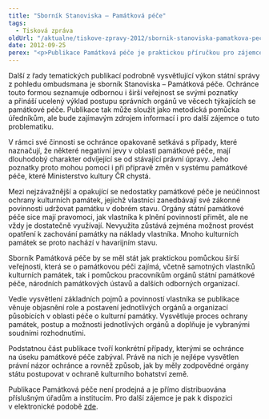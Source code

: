 ```yaml
---
title: "Sborník Stanoviska – Památková péče"
tags:
  - Tisková zpráva
oldUrl: "/aktualne/tiskove-zpravy-2012/sbornik-stanoviska-pamatkova-pece"
date: 2012-09-25
perex: "<p>Publikace Památková péče je praktickou příručkou pro zájemce o památkovou péči, pro vlastníky kulturních památek a především pro pracovníky orgánů státní památkové péče, památkkových ústavů a dalších institucí.</p>"
---
```


<!-- imported from the old website -->

<p>Další z řady tematických publikací podrobně vysvětlující výkon státní správy z pohledu ombudsmana je sborník Stanoviska – Památková péče. Ochránce touto formou seznamuje odbornou i širší veřejnost se svými poznatky a přináší ucelený výklad postupu správních orgánů ve věcech týkajících se památkové péče. Publikace tak může sloužit jako metodická pomůcka úředníkům, ale bude zajímavým zdrojem informací i pro další zájemce o tuto problematiku.</p><p>V rámci své činnosti se ochránce opakovaně setkává s případy, které naznačují, že některé negativní jevy v oblasti památkové péče, mají dlouhodobý charakter odvíjející se od stávající právní úpravy. Jeho poznatky proto mohou pomoci i při přípravě změn v systému památkové péče, které Ministerstvo kultury ČR chystá.</p><p>Mezi nejzávažnější a opakující se nedostatky památkové péče je neúčinnost ochrany kulturních památek, jejichž vlastníci zanedbávají své zákonné povinnosti udržovat památku v dobrém stavu. Orgány státní památkové péče sice mají pravomoci, jak vlastníka k plnění povinností přimět, ale ne vždy je dostatečně využívají. Nevyužita zůstává zejména možnost provést opatření k zachování památky na náklady vlastníka. Mnoho kulturních památek se proto nachází v havarijním stavu.</p><p>Sborník Památková péče by se měl stát jak praktickou pomůckou širší veřejnosti, která se o památkovou péči zajímá, včetně samotných vlastníků kulturních památek, tak i pomůckou pracovníkům orgánů státní památkové péče, národních památkových ústavů a dalších odborných organizací.</p><p>Vedle vysvětlení základních pojmů a povinností vlastníka se publikace věnuje objasnění role a postavení jednotlivých orgánů a organizací působících v oblasti péče o kulturní památky. Vysvětluje proces ochrany památek, postup a možnosti jednotlivých orgánů a doplňuje je vybranými soudními rozhodnutími.</p><p>Podstatnou část publikace tvoří konkrétní případy, kterými se ochránce na úseku památkové péče zabýval. Právě na nich je nejlépe vysvětlen právní názor ochránce a rovněž způsob, jak by měly zodpovědné orgány státu postupovat v ochraně kulturního bohatství země.</p><p>Publikace Památková péče není prodejná a je přímo distribuována příslušným úřadům a institucím. Pro další zájemce je pak k dispozici v elektronické podobě <a href="https://www.ochrance.cz/dalsi-aktivity/publikace/sborniky-stanoviska/">zde</a>.</p>
